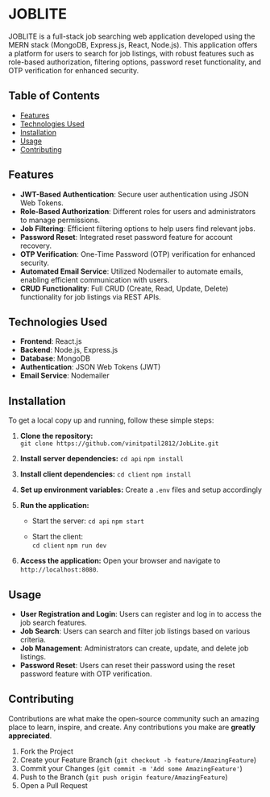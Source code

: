 
# JOBLITE

JOBLITE is a full-stack job searching web application developed using the MERN stack (MongoDB, Express.js, React, Node.js). This application offers a platform for users to search for job listings, with robust features such as role-based authorization, filtering options, password reset functionality, and OTP verification for enhanced security.

## Table of Contents

-   [Features](#features)
-   [Technologies Used](#technologies-used)
-   [Installation](#installation)
-   [Usage](#usage)
-   [Contributing](#contributing)

## Features

-   **JWT-Based Authentication**: Secure user authentication using JSON Web Tokens.
-   **Role-Based Authorization**: Different roles for users and administrators to manage permissions.
-   **Job Filtering**: Efficient filtering options to help users find relevant jobs.
-   **Password Reset**: Integrated reset password feature for account recovery.
-   **OTP Verification**: One-Time Password (OTP) verification for enhanced security.
-   **Automated Email Service**: Utilized Nodemailer to automate emails, enabling efficient communication with users.
-   **CRUD Functionality**: Full CRUD (Create, Read, Update, Delete) functionality for job listings via REST APIs.

## Technologies Used

-   **Frontend**: React.js
-   **Backend**: Node.js, Express.js
-   **Database**: MongoDB
-   **Authentication**: JSON Web Tokens (JWT)
-   **Email Service**: Nodemailer

## Installation

To get a local copy up and running, follow these simple steps:

1.  **Clone the repository:**    
    `git clone https://github.com/vinitpatil2812/JobLite.git` 
    
2.  **Install server dependencies:**
    `cd api` 
    `npm install`
    
3.  **Install client dependencies:**
    `cd client`
    `npm install`
    
4.  **Set up environment variables:** Create a `.env` files and setup accordingly 
    
    
5.  **Run the application:**
    
    -   Start the server:
        `cd api`
        `npm start` 
        
    -   Start the client:    
		 `cd client`
	       `npm run dev` 
        
6.  **Access the application:** Open your browser and navigate to `http://localhost:8080`.
    

## Usage

-   **User Registration and Login**: Users can register and log in to access the job search features.
-   **Job Search**: Users can search and filter job listings based on various criteria.
-   **Job Management**: Administrators can create, update, and delete job listings.
-   **Password Reset**: Users can reset their password using the reset password feature with OTP verification.

## Contributing

Contributions are what make the open-source community such an amazing place to learn, inspire, and create. Any contributions you make are **greatly appreciated**.

1.  Fork the Project
2.  Create your Feature Branch (`git checkout -b feature/AmazingFeature`)
3.  Commit your Changes (`git commit -m 'Add some AmazingFeature'`)
4.  Push to the Branch (`git push origin feature/AmazingFeature`)
5.  Open a Pull Request
